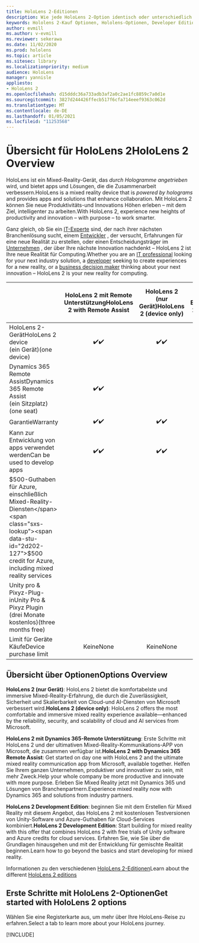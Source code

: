```yaml
---
title: HoloLens 2-Editionen
description: Wie jede HoloLens 2-Option identisch oder unterschiedlich ist und was Sie tun müssen, nachdem Sie eins erhalten haben.
keywords: Hololens 2-Kauf Optionen, Hololens-Optionen, Developer Edition
author: evmill
ms.author: v-evmill
ms.reviewer: sekerawa
ms.date: 11/02/2020
ms.prod: hololens
ms.topic: article
ms.sitesec: library
ms.localizationpriority: medium
audience: HoloLens
manager: yannisle
appliesto:
- HoloLens 2
ms.openlocfilehash: d15dddc36a733adb3af2a0c2ae1fc8859c7a0d1e
ms.sourcegitcommit: 3827d244426ffecb517f6cfa714eeef9363c062d
ms.translationtype: MT
ms.contentlocale: de-DE
ms.lasthandoff: 01/05/2021
ms.locfileid: "11253568"
---
```

# <span data-ttu-id="2d202-104">Übersicht für HoloLens 2</span><span class="sxs-lookup"><span data-stu-id="2d202-104">HoloLens 2 Overview</span></span>

<span data-ttu-id="2d202-105">HoloLens ist ein Mixed-Reality-Gerät, das *durch Hologramme angetrieben* wird, und bietet apps und Lösungen, die die Zusammenarbeit verbessern.</span><span class="sxs-lookup"><span data-stu-id="2d202-105">HoloLens is a mixed reality device that is *powered by holograms* and provides apps and solutions that enhance collaboration.</span></span> <span data-ttu-id="2d202-106">Mit HoloLens 2 können Sie neue Produktivitäts-und Innovations Höhen erleben – mit dem Ziel, intelligenter zu arbeiten.</span><span class="sxs-lookup"><span data-stu-id="2d202-106">With HoloLens 2, experience new heights of productivity and innovation – with purpose – to work smarter.</span></span>

<span data-ttu-id="2d202-107">Ganz gleich, ob Sie ein [IT-Experte](https://www.microsoft.com/hololens/apps) sind, der nach ihrer nächsten Branchenlösung sucht, einem [Entwickler](https://www.microsoft.com/hololens/developers) , der versucht, Erfahrungen für eine neue Realität zu erstellen, oder einen Entscheidungsträger im [Unternehmen](https://www.microsoft.com/hololens/apps) , der über Ihre nächste Innovation nachdenkt – HoloLens 2 ist Ihre neue Realität für Computing.</span><span class="sxs-lookup"><span data-stu-id="2d202-107">Whether you are an [IT professional](https://www.microsoft.com/hololens/apps) looking for your next industry solution, a [developer](https://www.microsoft.com/hololens/developers) seeking to create experiences for a new reality, or a [business decision maker](https://www.microsoft.com/hololens/apps) thinking about your next innovation – HoloLens 2 is your new reality for computing.</span></span> 

|                                                         | <span data-ttu-id="2d202-108">HoloLens 2 mit Remote Unterstützung</span><span class="sxs-lookup"><span data-stu-id="2d202-108">HoloLens 2 with Remote Assist</span></span> | <span data-ttu-id="2d202-109">HoloLens 2 (nur Gerät)</span><span class="sxs-lookup"><span data-stu-id="2d202-109">HoloLens 2 (device only)</span></span> | <span data-ttu-id="2d202-110">HoloLens 2 Development Edition</span><span class="sxs-lookup"><span data-stu-id="2d202-110">HoloLens 2 Development Edition</span></span> |
|---------------------------------------------------------|:-----------------------------:|:------------------------:|:------------------------------:|
| <span data-ttu-id="2d202-111">HoloLens 2-Gerät</span><span class="sxs-lookup"><span data-stu-id="2d202-111">HoloLens 2 device</span></span> <br><span data-ttu-id="2d202-112">(ein Gerät)</span><span class="sxs-lookup"><span data-stu-id="2d202-112">(one device)</span></span>                      |               <span data-ttu-id="2d202-113">✔️</span><span class="sxs-lookup"><span data-stu-id="2d202-113">✔️</span></span>               |             <span data-ttu-id="2d202-114">✔️</span><span class="sxs-lookup"><span data-stu-id="2d202-114">✔️</span></span>            |                <span data-ttu-id="2d202-115">✔️</span><span class="sxs-lookup"><span data-stu-id="2d202-115">✔️</span></span>               |
| <span data-ttu-id="2d202-116">Dynamics 365 Remote Assist</span><span class="sxs-lookup"><span data-stu-id="2d202-116">Dynamics 365 Remote Assist</span></span><br><span data-ttu-id="2d202-117">(ein Sitzplatz)</span><span class="sxs-lookup"><span data-stu-id="2d202-117">(one seat)</span></span>                |               <span data-ttu-id="2d202-118">✔️</span><span class="sxs-lookup"><span data-stu-id="2d202-118">✔️</span></span>               |                          |                                |
| <span data-ttu-id="2d202-119">Garantie</span><span class="sxs-lookup"><span data-stu-id="2d202-119">Warranty</span></span>                                                |               <span data-ttu-id="2d202-120">✔️</span><span class="sxs-lookup"><span data-stu-id="2d202-120">✔️</span></span>               |             <span data-ttu-id="2d202-121">✔️</span><span class="sxs-lookup"><span data-stu-id="2d202-121">✔️</span></span>            |                <span data-ttu-id="2d202-122">✔️</span><span class="sxs-lookup"><span data-stu-id="2d202-122">✔️</span></span>               |
| <span data-ttu-id="2d202-123">Kann zur Entwicklung von apps verwendet werden</span><span class="sxs-lookup"><span data-stu-id="2d202-123">Can be used to develop apps</span></span>                                 |               <span data-ttu-id="2d202-124">✔️</span><span class="sxs-lookup"><span data-stu-id="2d202-124">✔️</span></span>               |             <span data-ttu-id="2d202-125">✔️</span><span class="sxs-lookup"><span data-stu-id="2d202-125">✔️</span></span>            |                <span data-ttu-id="2d202-126">✔️</span><span class="sxs-lookup"><span data-stu-id="2d202-126">✔️</span></span>               |
| <span data-ttu-id="2d202-127">$500-Guthaben für Azure, einschließlich Mixed-Reality-Diensten</span><span class="sxs-lookup"><span data-stu-id="2d202-127">$500 credit for Azure, including mixed reality services</span></span> |                               |                          |                <span data-ttu-id="2d202-128">✔️</span><span class="sxs-lookup"><span data-stu-id="2d202-128">✔️</span></span>               |
| <span data-ttu-id="2d202-129">Unity pro & Pixyz-Plug-in</span><span class="sxs-lookup"><span data-stu-id="2d202-129">Unity Pro & Pixyz Plugin</span></span> <br><span data-ttu-id="2d202-130">(drei Monate kostenlos)</span><span class="sxs-lookup"><span data-stu-id="2d202-130">(three months free)</span></span>        |                               |                          |                <span data-ttu-id="2d202-131">✔️</span><span class="sxs-lookup"><span data-stu-id="2d202-131">✔️</span></span>               |
| <span data-ttu-id="2d202-132">Limit für Geräte Käufe</span><span class="sxs-lookup"><span data-stu-id="2d202-132">Device purchase limit</span></span>                                   |              <span data-ttu-id="2d202-133">Keine</span><span class="sxs-lookup"><span data-stu-id="2d202-133">None</span></span>             |           <span data-ttu-id="2d202-134">Keine</span><span class="sxs-lookup"><span data-stu-id="2d202-134">None</span></span>           |          <span data-ttu-id="2d202-135">Eine pro Benutzer</span><span class="sxs-lookup"><span data-stu-id="2d202-135">One per user</span></span>          |

## <span data-ttu-id="2d202-136">Übersicht über Optionen</span><span class="sxs-lookup"><span data-stu-id="2d202-136">Options Overview</span></span>

<span data-ttu-id="2d202-137">**HoloLens 2 (nur Gerät)**: HoloLens 2 bietet die komfortabelste und immersive Mixed-Reality-Erfahrung, die durch die Zuverlässigkeit, Sicherheit und Skalierbarkeit von Cloud-und AI-Diensten von Microsoft verbessert wird.</span><span class="sxs-lookup"><span data-stu-id="2d202-137">**HoloLens 2 (device only)**: HoloLens 2 offers the most comfortable and immersive mixed reality experience available—enhanced by the reliability, security, and scalability of cloud and AI services from Microsoft.</span></span>

<span data-ttu-id="2d202-138">**HoloLens 2 mit Dynamics 365-Remote Unterstützung**: Erste Schritte mit HoloLens 2 und der ultimativen Mixed-Reality-Kommunikations-APP von Microsoft, die zusammen verfügbar ist.</span><span class="sxs-lookup"><span data-stu-id="2d202-138">**HoloLens 2 with Dynamics 365 Remote Assist**: Get started on day one with HoloLens 2 and the ultimate mixed reality communication app from Microsoft, available together.</span></span> <span data-ttu-id="2d202-139">Helfen Sie Ihrem ganzen Unternehmen, produktiver und innovativer zu sein, mit mehr Zweck.</span><span class="sxs-lookup"><span data-stu-id="2d202-139">Help your whole company be more productive and innovate with more purpose.</span></span> <span data-ttu-id="2d202-140">Erleben Sie Mixed Reality jetzt mit Dynamics 365 und Lösungen von Branchenpartnern.</span><span class="sxs-lookup"><span data-stu-id="2d202-140">Experience mixed reality now with Dynamics 365 and solutions from industry partners.</span></span>

<span data-ttu-id="2d202-141">**HoloLens 2 Development Edition**: beginnen Sie mit dem Erstellen für Mixed Reality mit diesem Angebot, das HoloLens 2 mit kostenlosen Testversionen von Unity-Software und Azure-Guthaben für Cloud-Services kombiniert.</span><span class="sxs-lookup"><span data-stu-id="2d202-141">**HoloLens 2 Development Edition**: Start building for mixed reality with this offer that combines HoloLens 2 with free trials of Unity software and Azure credits for cloud services.</span></span> <span data-ttu-id="2d202-142">Erfahren Sie, wie Sie über die Grundlagen hinausgehen und mit der Entwicklung für gemischte Realität beginnen.</span><span class="sxs-lookup"><span data-stu-id="2d202-142">Learn how to go beyond the basics and start developing for mixed reality.</span></span>

<span data-ttu-id="2d202-143">Informationen zu den verschiedenen [HoloLens 2-Editionen](https://www.microsoft.com/hololens/buy)</span><span class="sxs-lookup"><span data-stu-id="2d202-143">Learn about the different [HoloLens 2 editions](https://www.microsoft.com/hololens/buy)</span></span>

## <span data-ttu-id="2d202-144">Erste Schritte mit HoloLens 2-Optionen</span><span class="sxs-lookup"><span data-stu-id="2d202-144">Get started with HoloLens 2 options</span></span>
<span data-ttu-id="2d202-145">Wählen Sie eine Registerkarte aus, um mehr über Ihre HoloLens-Reise zu erfahren.</span><span class="sxs-lookup"><span data-stu-id="2d202-145">Select a tab to learn more about your HoloLens journey.</span></span>

[!INCLUDE[](includes/options-overview.md)]
